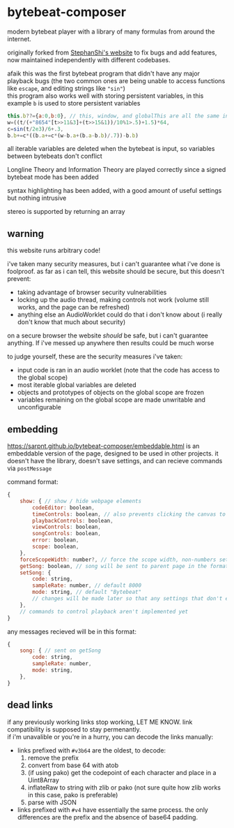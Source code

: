 # bytebeat-composer
modern bytebeat player with a library of many formulas from around the internet.

originally forked from [StephanShi's website](https://github.com/SthephanShinkufag/bytebeat-composer) to fix bugs and add features, now maintained independently with different codebases.

afaik this was the first bytebeat program that didn't have any major playback bugs (the two common ones are being unable to access functions like `escape`, and editing strings like `"sin"`)  
this program also works well with storing persistent variables, in this example `b` is used to store persistent variables
```js
this.b??={a:0,b:0}, // this, window, and globalThis are all the same in this context
w=((t/(+"8654"[t>>11&3]+(t>>15&1))/10%1>.5)+1.5)*64,
c=sin(t/2e3)/6+.3,
b.b+=c*((b.a+=c*(w-b.a+(b.a-b.b)/.7))-b.b)
```
all iterable variables are deleted when the bytebeat is input, so variables between bytebeats don't conflict

Longline Theory and Information Theory are played correctly since a signed bytebeat mode has been added

syntax highlighting has been added, with a good amount of useful settings but nothing intrusive

stereo is supported by returning an array

## warning

this website runs arbitrary code!

i've taken many security measures, but i can't guarantee what i've done is foolproof.
as far as i can tell, this website should be secure, but this doesn't prevent:
- taking advantage of browser security vulnerabilities
- locking up the audio thread, making controls not work (volume still works, and the page can be refreshed)
- anything else an AudioWorklet could do that i don't know about (i really don't know that much about security)

on a secure browser the website _should_ be safe, but i can't guarantee anything.
If i've messed up anywhere then results could be much worse

to judge yourself, these are the security measures i've taken:
- input code is ran in an audio worklet (note that the code has access to the global scope)
- most iterable global variables are deleted
- objects and prototypes of objects on the global scope are frozen
- variables remaining on the global scope are made unwritable and unconfigurable 

## embedding

https://sarpnt.github.io/bytebeat-composer/embeddable.html is an embeddable version of the page, designed to be used in other projects.
it doesn't have the library, doesn't save settings, and can recieve commands via `postMessage`

command format:
```js
{
	show: { // show / hide webpage elements
		codeEditor: boolean,
		timeControls: boolean, // also prevents clicking the canvas to start/stop song
		playbackControls: boolean,
		viewControls: boolean,
		songControls: boolean,
		error: boolean,
		scope: boolean,
	},
	forceScopeWidth: number?, // force the scope width, non-numbers set back to auto
	getSong: boolean, // song will be sent to parent page in the format
	setSong: {
		code: string,
		sampleRate: number, // default 8000
		mode: string, // default "Bytebeat"
		// changes will be made later so that any settings that don't exist here won't be changed
	},
	// commands to control playback aren't implemented yet
}
```

any messages recieved will be in this format:
```js
{
	song: { // sent on getSong
		code: string,
		sampleRate: number,
		mode: string,
	},
}
```

## dead links

if any previously working links stop working, LET ME KNOW. link compatibility is supposed to stay permenantly.  
if i'm unavalible or you're in a hurry, you can decode the links manually:

- links prefixed with `#v3b64` are the oldest, to decode:
	1. remove the prefix
	2. convert from base 64 with atob
	3. (if using pako) get the codepoint of each character and place in a Uint8Array
	4. inflateRaw to string with zlib or pako (not sure quite how zlib works in this case, pako is preferable)
	5. parse with JSON
- links prefixed with `#v4` have essentially the same process. the only differences are the prefix and the absence of base64 padding.
